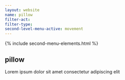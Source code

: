 ```yaml
---
layout: website
name: pillow 
filter-act: 
filter-type: 
second-level-menu-active: movement
---
```


{% include second-menu-elements.html %}

<main class="page-content">
  <div class="text-container">
    <h2>pillow</h2>
    <p>Lorem ipsum dolor sit amet consectetur adipiscing elit</p>
  </div>
</main>
